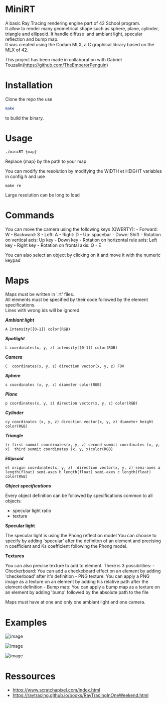 # MiniRT  

A basic Ray Tracing rendering engine part of 42 School program.  
It allow to render many geometrical shape such as sphere, plane, cylinder, triangle and ellipsoid. It handle diffuse  and ambiant light, specular reflection and bump map.  
It was created using the Codam MLX, a C graphical library based on the MLX of 42.  

This project has been made in collaboration with Gabriel Touzalin(https://github.com/TheEmperorPenguin)
# Installation  

Clone the repo the use  
``` bash  
make  
```  
to build the binary.  

# Usage  

``` bash  
./miniRT {map}  
```  
Replace {map} by the path to your map  

You can modify the resolution by modifying the WIDTH et HEIGHT variables in config.h and use 
```
make re
```
Large resolution can be long to load

# Commands

You can move the camera using the following keys (QWERTY):
    - Forward: W
    - Backward: S
    - Left: A
    - Right: D
    - Up: spacebar
    - Down: Shift
    - Rotation on vertical axis: Up key - Down key
    - Rotation on horizontal rule axis: Left key - Right key
    - Rotation on frontal axis: Q - E

You can also select an object by clicking on it and move it with the numeric keypad


# Maps  

Maps must be written in '.rt' files.  
All elements must be specified by their code followed by the element specifications.  
Lines with wrong ids will be ignored.  

***Ambiant light***  
```  
A Intensity([0-1]) color(RGB)  
```  

***Spotlight***  
```  
L coordinates(x, y, z) intensity([0-1]) color(RGB)  
```  

***Camera***  
```  
C  coordinates(x, y, z) direction vector(x, y, z) FOV  
```  

***Sphere***  
```  
s coordinates (x, y, z) diameter color(RGB)  
```  

***Plane***  
```  
p coordinates(x, y, z) direction vector(x, y, z) color(RGB)  
```  

***Cylinder***  
```  
cy coordinates (x, y, z) direction vector(x, y, z) diameter height color(RGB)  
```  
***Triangle***  

```  
tr first summit coordinates(x, y, z) second summit coordinates (x, y, x)  third summit coordinates (x, y, x)color(RGB)  
```  

***Ellipsoid***  
```  
el origin coordinates(x, y, z)  direction vector(x, y, z) semi-axes a length(float) semi-axes b length(float) semi-axes c length(float) color(RGB)  
```  

***Object specifications***  

Every object definition can be followed by specifications common to all objects:  
 - specular light ratio  
 - texture  

**Specular light**

The specular light is using the Phong reflection model
You can choose to specify by adding 'specular' after the definiton of an element and precising n coefficient and Ks coefficient following the Phong model.

**Textures**

You can also precise texture to add to element. There is 3 possibilities: 
    - Checkerboard:
        You can add a checkeboard effect on an element by adding 'checkerboad' after it's definition
    - PNG texture:
        You can apply a PNG image as a texture on an element by adding his relative path after the element definition
    - Bump map:
        You can apply a bump map as a texture on an element by adding 'bump' followed by the absolute path to the file

Maps must have at one and only one ambiant light and one camera.

# Examples
![image](https://hackmd.io/_uploads/r1yGhOsnp.png)

![image](https://hackmd.io/_uploads/SkqX3OjnT.png)

![image](https://hackmd.io/_uploads/SyQH3Osn6.png)



# Ressources 
- https://www.scratchapixel.com/index.html
- https://raytracing.github.io/books/RayTracingInOneWeekend.html

